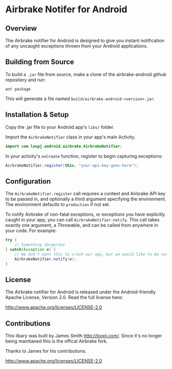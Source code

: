 Airbrake Notifer for Android
===========================

Overview
--------
The Airbrake notifier for Android is designed to give you instant notification
of any uncaught exceptions thrown from your Android applications.


Building from Source
--------------------
To build a `.jar` file from source, make a clone of the airbrake-android
github repository and run:

```shell
ant package
```

This will generate a file named `build/airbrake-android-<version>.jar`.


Installation & Setup
--------------------
Copy the .jar file to your Android app's `libs/` folder.

Import the `AirbrakeNotifier` class in your app's main Activity.

```java
import com.loopj.android.airbrake.AirbrakeNotifier;
```

In your activity's `onCreate` function, register to begin capturing exceptions:

```java
AirbrakeNotifier.register(this, "your-api-key-goes-here");
```


Configuration
-------------
The `AirbrakeNotifier.register` call requires a context and Airbrake API key to
be passed in, and optionally a third argument specifying the environment.
The environment defaults to `production` if not set.

To notify Airbrake of non-fatal exceptions, or exceptions you have explicitly
caught in your app, you can call `AirbrakeNotifier.notify`. This call takes
exactly one argument, a Throwable, and can be called from anywhere in your
code. For example:

```java
try {
    // Something dangerous
} catch(Exception e) {
    // We don't want this to crash our app, but we would like to be notified
    AirbrakeNotifier.notify(e);
}
```


License
-------
The Airbrake notifier for Android is released under the Android-friendly
Apache License, Version 2.0. Read the full license here:

<http://www.apache.org/licenses/LICENSE-2.0>

Contributions
-------
This libary was built by James Smith http://loopj.com/. Since it's no longer being maintianed this is the offical Airbrake fork. 

Thanks to James for his contributions.

<http://www.apache.org/licenses/LICENSE-2.0>

